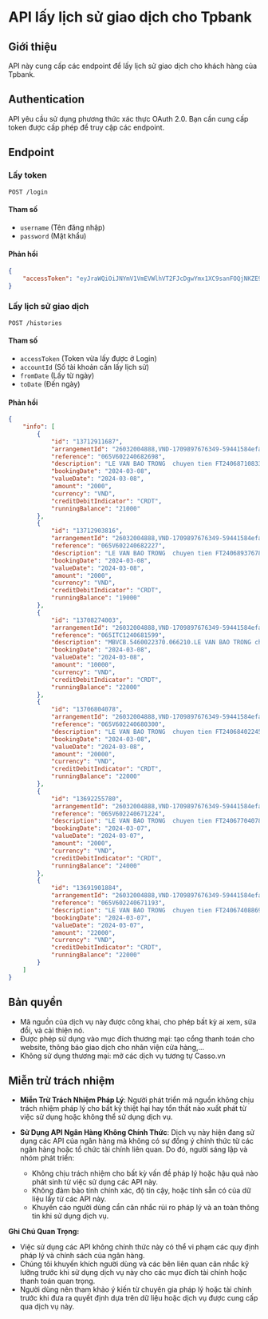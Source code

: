 # API lấy lịch sử giao dịch cho Tpbank

## Giới thiệu
API này cung cấp các endpoint để lấy lịch sử giao dịch cho khách hàng của Tpbank.

## Authentication
API yêu cầu sử dụng phương thức xác thực OAuth 2.0. Bạn cần cung cấp token được cấp phép để truy cập các endpoint.

## Endpoint
### Lấy token
`POST /login`

#### Tham số
- `username` (Tên đăng nhập)
- `password` (Mật khẩu)

#### Phản hồi
```json
{
    "accessToken": "eyJraWQiOiJNYmV1VmEVWlhVT2FJcDgwYmx1XC9sanFOQjNKZE9aSDgxQ3JGU0tpMmVcL2M9IiwiY3R5IjoiSldUIiwiZW5jIjoiQTEyOENCQy1IUzI1NiIsImFsZyI6ImRpciJ9..xXU7xUbrz3QGRp--hc1QRg.fy59WI58F9y_ffjk5uRTiNajMRtYs7fa4v8LBTlKMGgtep2cZZZX2fl7XL5wwF6Xb2ruRVJvBGsCNu2EhPaKGwRJKdVv-8GucvGeZHLehImaivDYgnjNAf__Q0L2YOglsT8E874yfCJIiWNeSN9PO8TnbOCUT7mzr-dXYE_qZTontmsZKdTNDzuKkKjABVbKmGGb5Yq-HSWviY7t1xVhVRictPjJ084eUKoRfrAeamu6WI4nCDj1UQT_PuNXS_38g62MyB_6BYbGfyrudkV3VXy7jccpV0n4ey2i_Tx6IBP7dB7OLcAvH61GWd3b9llK0lRKgSLOtkBuMWFoOav7v4xiMln9JTJt-2ANpkJ_IwPZKesUOvp5DrryC6tzHBHYLeON8e6nvxBS-tbFoFJOfSu9FB1VEC19M1ORG1TUTqvz5KtJXhiw0S-As9C6JHlnwQi4_XGs9nZjJZWzqCmfLADSayQVlgvTxPiGOlFOUa5dmdiK8ramFK8YsYDWRs-30dfr_i8FCcWU24ckbEA1j7-o6b6InmZxLzzk2uJ7o3Qwjx325NKZWQl13PB94fnr.mQpLSJGWEA2sXJFuwdHfsQ"
}
```
### Lấy lịch sử giao dịch
`POST /histories`

#### Tham số
- `accessToken` (Token vừa lấy được ở Login)
- `accountId` (Số tài khoản cần lấy lịch sử)
- `fromDate` (Lấy từ ngày)
- `toDate` (Đến ngày)

#### Phản hồi
```json
{
    "info": [
        {
            "id": "13712911687",
            "arrangementId": "26032004888,VND-1709897676349-59441584efada96c14c0859ef115e5b124201e8e0960037a02d62a8da5496d68",
            "reference": "065V602240682698",
            "description": "LE VAN BAO TRONG  chuyen tien FT24068710833711",
            "bookingDate": "2024-03-08",
            "valueDate": "2024-03-08",
            "amount": "2000",
            "currency": "VND",
            "creditDebitIndicator": "CRDT",
            "runningBalance": "21000"
        },
        {
            "id": "13712903816",
            "arrangementId": "26032004888,VND-1709897676349-59441584efada96c14c0859ef115e5b124201e8e0960037a02d62a8da5496d68",
            "reference": "065V602240682227",
            "description": "LE VAN BAO TRONG  chuyen tien FT24068937678146",
            "bookingDate": "2024-03-08",
            "valueDate": "2024-03-08",
            "amount": "2000",
            "currency": "VND",
            "creditDebitIndicator": "CRDT",
            "runningBalance": "19000"
        },
        {
            "id": "13708274003",
            "arrangementId": "26032004888,VND-1709897676349-59441584efada96c14c0859ef115e5b124201e8e0960037a02d62a8da5496d68",
            "reference": "065ITC1240681599",
            "description": "MBVCB.5460022370.066210.LE VAN BAO TRONG chuyen tien.CT tu 1019535474 LE VAN BAO TRONG toi 26032004888 LE VAN BAO TRONG tai TPBANK",
            "bookingDate": "2024-03-08",
            "valueDate": "2024-03-08",
            "amount": "10000",
            "currency": "VND",
            "creditDebitIndicator": "CRDT",
            "runningBalance": "22000"
        },
        {
            "id": "13706804078",
            "arrangementId": "26032004888,VND-1709897676349-59441584efada96c14c0859ef115e5b124201e8e0960037a02d62a8da5496d68",
            "reference": "065V602240680300",
            "description": "LE VAN BAO TRONG  chuyen tien FT24068402245849",
            "bookingDate": "2024-03-08",
            "valueDate": "2024-03-08",
            "amount": "20000",
            "currency": "VND",
            "creditDebitIndicator": "CRDT",
            "runningBalance": "22000"
        },
        {
            "id": "13692255780",
            "arrangementId": "26032004888,VND-1709897676349-59441584efada96c14c0859ef115e5b124201e8e0960037a02d62a8da5496d68",
            "reference": "065V602240671224",
            "description": "LE VAN BAO TRONG  chuyen tien FT24067704078295",
            "bookingDate": "2024-03-07",
            "valueDate": "2024-03-07",
            "amount": "2000",
            "currency": "VND",
            "creditDebitIndicator": "CRDT",
            "runningBalance": "24000"
        },
        {
            "id": "13691901884",
            "arrangementId": "26032004888,VND-1709897676349-59441584efada96c14c0859ef115e5b124201e8e0960037a02d62a8da5496d68",
            "reference": "065V602240671193",
            "description": "LE VAN BAO TRONG  chuyen tien FT24067408869775",
            "bookingDate": "2024-03-07",
            "valueDate": "2024-03-07",
            "amount": "22000",
            "currency": "VND",
            "creditDebitIndicator": "CRDT",
            "runningBalance": "22000"
        }
    ]
}
```
## Bản quyền

- Mã nguồn của dịch vụ này được công khai, cho phép bất kỳ ai xem, sửa đổi, và cải thiện nó.
- Được phép sử dụng vào mục đích thương mại: tạo cổng thanh toán cho website, thông báo giao dịch cho nhân viện cửa hàng,...
- Không sử dụng thương mại: mở các dịch vụ tương tự Casso.vn

## Miễn trừ trách nhiệm

- **Miễn Trừ Trách Nhiệm Pháp Lý**: Người phát triển mã nguồn không chịu trách nhiệm pháp lý cho bất kỳ thiệt hại hay tổn thất nào xuất phát từ việc sử dụng hoặc không thể sử dụng dịch vụ.

- **Sử Dụng API Ngân Hàng Không Chính Thức**: Dịch vụ này hiện đang sử dụng các API của ngân hàng mà không có sự đồng ý chính thức từ các ngân hàng hoặc tổ chức tài chính liên quan. Do đó, người sáng lập và nhóm phát triển:
  - Không chịu trách nhiệm cho bất kỳ vấn đề pháp lý hoặc hậu quả nào phát sinh từ việc sử dụng các API này.
  - Không đảm bảo tính chính xác, độ tin cậy, hoặc tính sẵn có của dữ liệu lấy từ các API này.
  - Khuyến cáo người dùng cần cân nhắc rủi ro pháp lý và an toàn thông tin khi sử dụng dịch vụ.

**Ghi Chú Quan Trọng:**

- Việc sử dụng các API không chính thức này có thể vi phạm các quy định pháp lý và chính sách của ngân hàng.
- Chúng tôi khuyến khích người dùng và các bên liên quan cân nhắc kỹ lưỡng trước khi sử dụng dịch vụ này cho các mục đích tài chính hoặc thanh toán quan trọng.
- Người dùng nên tham khảo ý kiến từ chuyên gia pháp lý hoặc tài chính trước khi đưa ra quyết định dựa trên dữ liệu hoặc dịch vụ được cung cấp qua dịch vụ này.
